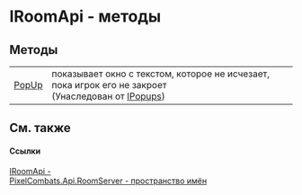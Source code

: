 # IRoomApi - методы




## Методы
<table>
<tr>
<td><a href="85193c60-bd16-38d1-73a7-5933818ca06d">PopUp</a></td>
<td>показывает окно с текстом, которое не исчезает, пока игрок его не закроет<br />(Унаследован от <a href="51245936-bd03-7725-5fa1-13dca39b20f5">IPopups</a>)</td></tr>
</table>

## См. также


#### Ссылки
<a href="f99f01e3-e0d8-f390-7d6f-e31894365b4e">IRoomApi - </a>  
<a href="c9bc8f2a-0186-2d92-afcf-bc1871171a49">PixelCombats.Api.RoomServer - пространство имён</a>  
